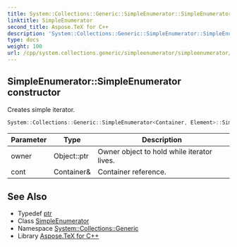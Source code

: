 ```yaml
---
title: System::Collections::Generic::SimpleEnumerator::SimpleEnumerator constructor
linktitle: SimpleEnumerator
second_title: Aspose.TeX for C++
description: 'System::Collections::Generic::SimpleEnumerator::SimpleEnumerator constructor. Creates simple iterator in C++.'
type: docs
weight: 100
url: /cpp/system.collections.generic/simpleenumerator/simpleenumerator/
---
```

## SimpleEnumerator::SimpleEnumerator constructor


Creates simple iterator.

```cpp
System::Collections::Generic::SimpleEnumerator<Container, Element>::SimpleEnumerator(Object::ptr owner, Container &cont)
```


| Parameter | Type | Description |
| --- | --- | --- |
| owner | Object::ptr | Owner object to hold while iterator lives. |
| cont | Container\& | Container reference. |

## See Also

* Typedef [ptr](../../../system/object/ptr/)
* Class [SimpleEnumerator](../)
* Namespace [System::Collections::Generic](../../)
* Library [Aspose.TeX for C++](../../../)
